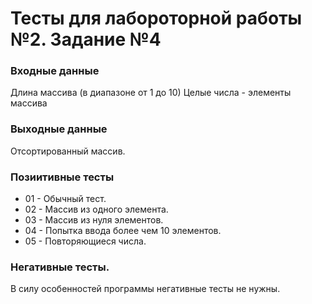 # Тесты для лабороторной работы №2. Задание №4

### Входные данные
Длина массива (в диапазоне от 1 до 10)
Целые числа - элементы массива

### Выходные данные
Отсортированный массив.

### Позиитивные тесты
- 01 - Обычный тест.
- 02 - Массив из одного элемента.
- 03 - Массив из нуля элементов.
- 04 - Попытка ввода более чем 10 элементов.
- 05 - Повторяющиеся числа.

### Негативные тесты.
В силу особенностей программы негативные тесты не нужны.